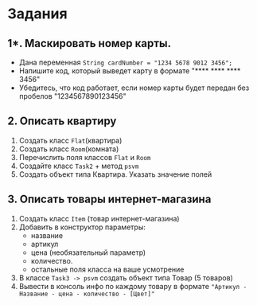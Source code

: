 # Задания
## 1*. Маскировать номер карты.
- Дана переменная `String cardNumber = "1234 5678 9012 3456";`
- Напишите код, который выведет карту в формате "**** **** **** 3456"
- Убедитесь, что код работает, если номер карты будет передан без пробелов "1234567890123456"

## 2. Описать квартиру
1. Создать класс `Flat`(квартира)
2. Создать класс `Room`(комната)
3. Перечислить поля классов `Flat` и `Room`
4. Создайте класс `Task2` + метод `psvm`
5. Создать объект типа Квартира. Указать значение полей

## 3. Описать товары интернет-магазина
1. Создать класс `Item` (товар интернет-магазина)
2. Добавить в конструктор параметры:
    - название
    - артикул
    - цена (необязательный параметр)
    - количество.
    - остальные поля класса на ваше усмотрение
3. В классе `Task3 -> psvm` создать объект типа Товар (5 товаров)
4. Вывести в консоль инфо по каждому товару в формате `"Артикул - Название - цена - количество - [Цвет]"`